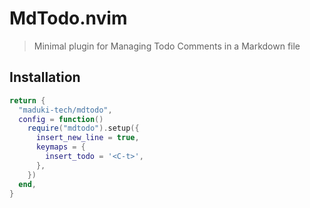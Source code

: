 # MdTodo.nvim

> Minimal plugin for Managing Todo Comments in a Markdown file

## Installation

```lua
return {
  "maduki-tech/mdtodo",
  config = function()
    require("mdtodo").setup({
      insert_new_line = true,
      keymaps = {
        insert_todo = '<C-t>',
      },
    })
  end,
}
```
